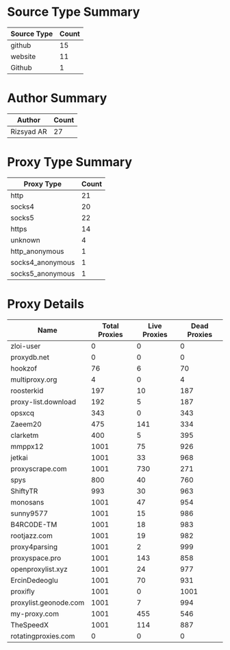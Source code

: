 # Source Type Summary

| Source Type | Count |
|-------------|-------|
| github | 15 |
| website | 11 |
| Github | 1 |


# Author Summary

| Author | Count |
|--------|-------|
| Rizsyad AR | 27 |


# Proxy Type Summary

| Proxy Type | Count |
|------------|-------|
| http | 21 |
| socks4 | 20 |
| socks5 | 22 |
| https | 14 |
| unknown | 4 |
| http_anonymous | 1 |
| socks4_anonymous | 1 |
| socks5_anonymous | 1 |


# Proxy Details

| Name | Total Proxies | Live Proxies | Dead Proxies |
|------|---------------|--------------|---------------|
| zloi-user | 0 | 0 | 0 |
| proxydb.net | 0 | 0 | 0 |
| hookzof | 76 | 6 | 70 |
| multiproxy.org | 4 | 0 | 4 |
| roosterkid | 197 | 10 | 187 |
| proxy-list.download | 192 | 5 | 187 |
| opsxcq | 343 | 0 | 343 |
| Zaeem20 | 475 | 141 | 334 |
| clarketm | 400 | 5 | 395 |
| mmppx12 | 1001 | 75 | 926 |
| jetkai | 1001 | 33 | 968 |
| proxyscrape.com | 1001 | 730 | 271 |
| spys | 800 | 40 | 760 |
| ShiftyTR | 993 | 30 | 963 |
| monosans | 1001 | 47 | 954 |
| sunny9577 | 1001 | 15 | 986 |
| B4RC0DE-TM | 1001 | 18 | 983 |
| rootjazz.com | 1001 | 19 | 982 |
| proxy4parsing | 1001 | 2 | 999 |
| proxyspace.pro | 1001 | 143 | 858 |
| openproxylist.xyz | 1001 | 24 | 977 |
| ErcinDedeoglu | 1001 | 70 | 931 |
| proxifly | 1001 | 0 | 1001 |
| proxylist.geonode.com | 1001 | 7 | 994 |
| my-proxy.com | 1001 | 455 | 546 |
| TheSpeedX | 1001 | 114 | 887 |
| rotatingproxies.com | 0 | 0 | 0 |

